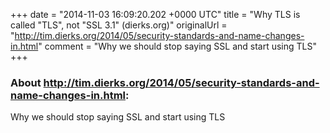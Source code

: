+++
date = "2014-11-03 16:09:20.202 +0000 UTC"
title = "Why TLS is called "TLS", not "SSL 3.1" (dierks.org)"
originalUrl = "http://tim.dierks.org/2014/05/security-standards-and-name-changes-in.html"
comment = "Why we should stop saying SSL and start using TLS"
+++

### About http://tim.dierks.org/2014/05/security-standards-and-name-changes-in.html:

Why we should stop saying SSL and start using TLS

